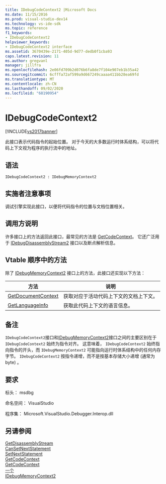 ```yaml
---
title: IDebugCodeContext2 |Microsoft Docs
ms.date: 11/15/2016
ms.prod: visual-studio-dev14
ms.technology: vs-ide-sdk
ms.topic: reference
f1_keywords:
- IDebugCodeContext2
helpviewer_keywords:
- IDebugCodeContext2 interface
ms.assetid: 3670439e-2171-405d-9d77-dedb0f1cba93
caps.latest.revision: 11
ms.author: gregvanl
manager: jillfra
ms.openlocfilehash: 2e06fd709b2d076b6fa8de7f104e907eb1b35a42
ms.sourcegitcommit: 6cfffa72af599a9d667249caaaa411bb28ea69fd
ms.translationtype: MT
ms.contentlocale: zh-CN
ms.lasthandoff: 09/02/2020
ms.locfileid: "68190954"
---
```

# <a name="idebugcodecontext2"></a>IDebugCodeContext2
[!INCLUDE[vs2017banner](../../../includes/vs2017banner.md)]

此接口表示代码指令的起始位置。 对于今天的大多数运行时体系结构，可以将代码上下文视为程序的执行流中的地址。  
  
## <a name="syntax"></a>语法  
  
```  
IDebugCodeContext2 : IDebugMemoryContext2  
```  
  
## <a name="notes-for-implementers"></a>实施者注意事项  
 调试引擎实现此接口，以便将代码指令的位置与文档位置相关。  
  
## <a name="notes-for-callers"></a>调用方说明  
 许多接口上的方法返回此接口，最常见的方法是 [GetCodeContext](../../../extensibility/debugger/reference/idebugstackframe2-getcodecontext.md)。 它还广泛用于 [IDebugDisassemblyStream2](../../../extensibility/debugger/reference/idebugdisassemblystream2.md) 接口以及断点解析信息。  
  
## <a name="methods-in-vtable-order"></a>Vtable 顺序中的方法  
 除了 [IDebugMemoryContext2](../../../extensibility/debugger/reference/idebugmemorycontext2.md) 接口上的方法，此接口还实现以下方法：  
  
|方法|说明|  
|------------|-----------------|  
|[GetDocumentContext](../../../extensibility/debugger/reference/idebugcodecontext2-getdocumentcontext.md)|获取对应于活动代码上下文的文档上下文。|  
|[GetLanguageInfo](../../../extensibility/debugger/reference/idebugcodecontext2-getlanguageinfo.md)|获取此代码上下文的语言信息。|  
  
## <a name="remarks"></a>备注  
 `IDebugCodeContext2`接口和[IDebugMemoryContext2](../../../extensibility/debugger/reference/idebugmemorycontext2.md)接口之间的主要区别在于 `IDebugCodeContext2` 始终为指令对齐。 这意味着， `IDebugCodeContext2` 始终指向指令的开头，而 `IDebugMemoryContext2` 可能指向运行时体系结构中的任何内存字节。 `IDebugCodeContext2` 按指令递增，而不是按基本存储大小递增 (通常为 byte) 。  
  
## <a name="requirements"></a>要求  
 标头： msdbg  
  
 命名空间： VisualStudio  
  
 程序集： Microsoft.VisualStudio.Debugger.Interop.dll  
  
## <a name="see-also"></a>另请参阅  
 [GetDisassemblyStream](../../../extensibility/debugger/reference/idebugprogram2-getdisassemblystream.md)   
 [CanSetNextStatement](../../../extensibility/debugger/reference/idebugthread2-cansetnextstatement.md)   
 [SetNextStatement](../../../extensibility/debugger/reference/idebugthread2-setnextstatement.md)   
 [GetCodeContext](../../../extensibility/debugger/reference/idebugcanstopevent2-getcodecontext.md)   
 [GetCodeContext](../../../extensibility/debugger/reference/idebugstackframe2-getcodecontext.md)   
 [一个](../../../extensibility/debugger/reference/ienumdebugcodecontexts2-next.md)   
 [IDebugMemoryContext2](../../../extensibility/debugger/reference/idebugmemorycontext2.md)
